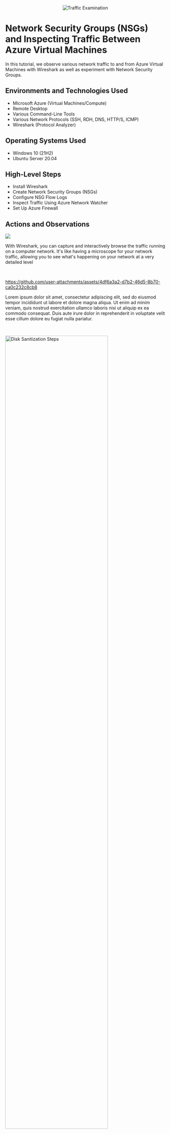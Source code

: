 <p align="center" 300px>
<img src="https://i.imgur.com/Ua7udoS.png" alt="Traffic Examination"/>
</p>

<h1>Network Security Groups (NSGs) and Inspecting Traffic Between Azure Virtual Machines</h1>
In this tutorial, we observe various network traffic to and from Azure Virtual Machines with Wireshark as well as experiment with Network Security Groups. <br />

<h2>Environments and Technologies Used</h2>

- Microsoft Azure (Virtual Machines/Compute)
- Remote Desktop
- Various Command-Line Tools
- Various Network Protocols (SSH, RDH, DNS, HTTP/S, ICMP)
- Wireshark (Protocol Analyzer)

<h2>Operating Systems Used </h2>

- Windows 10 (21H2)
- Ubuntu Server 20.04

<h2>High-Level Steps</h2>

- Install Wireshark
- Create Network Security Groups (NSGs)
- Configure NSG Flow Logs
- Inspect Traffic Using Azure Network Watcher
- Set Up Azure Firewall
  
<h2>Actions and Observations</h2>

<p>
<img src="https://www.freecodecamp.org/news/content/images/size/w2000/2020/08/wireshark-1.png"/>
</p>

<p>
With Wireshark, you can capture and interactively browse the traffic running on a computer network. It's like having a microscope for your network traffic, allowing you to see what's happening on your network at a very detailed level
</p>
<br />

https://github.com/user-attachments/assets/4df6a3a2-d7b2-46d5-8b70-ca0c232c8cb8

<p>
Lorem ipsum dolor sit amet, consectetur adipiscing elit, sed do eiusmod tempor incididunt ut labore et dolore magna aliqua. Ut enim ad minim veniam, quis nostrud exercitation ullamco laboris nisi ut aliquip ex ea commodo consequat. Duis aute irure dolor in reprehenderit in voluptate velit esse cillum dolore eu fugiat nulla pariatur.
</p>
<br />

<p>
<img src="https://i.imgur.com/DJmEXEB.png" height="80%" width="80%" alt="Disk Sanitization Steps"/>
</p>
<p>
Lorem ipsum dolor sit amet, consectetur adipiscing elit, sed do eiusmod tempor incididunt ut labore et dolore magna aliqua. Ut enim ad minim veniam, quis nostrud exercitation ullamco laboris nisi ut aliquip ex ea commodo consequat. Duis aute irure dolor in reprehenderit in voluptate velit esse cillum dolore eu fugiat nulla pariatur.
</p>
<br />
